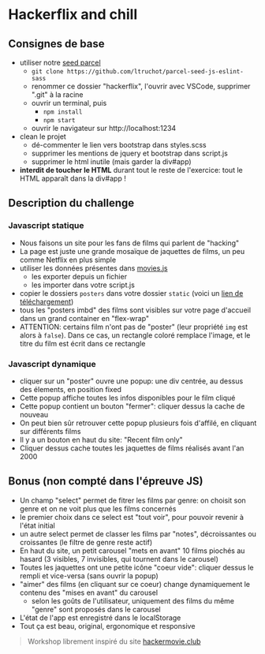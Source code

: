 # Hackerflix and chill
## Consignes de base
- utiliser notre [seed parcel](https://github.com/ltruchot/parcel-seed-js-eslint-sass) 
  - `git clone https://github.com/ltruchot/parcel-seed-js-eslint-sass`
  - renommer ce dossier "hackerflix", l'ouvrir avec VSCode, supprimer ".git" à la racine
  - ouvrir un terminal, puis
    - `npm install`
    - `npm start`
  - ouvrir le navigateur sur http://localhost:1234 
- clean le projet
  - dé-commenter le lien vers bootstrap dans styles.scss
  - supprimer les mentions de jquery et bootstrap dans script.js
  - supprimer le html inutile (mais garder la div#app)
- **interdit de toucher le HTML** durant tout le reste de l'exercice: tout le HTML apparaît dans la div#app !
  
## Description du challenge

### Javascript statique
- Nous faisons un site pour les fans de films qui parlent de "hacking"
- La page est juste une grande mosaïque de jaquettes de films, un peu comme Netflix en plus simple
- utiliser les données présentes dans [movies.js](https://github.com/ltruchot/es3-to-esnext-challenges/blob/master/007-hackerflix/movies.js)
  - les exporter depuis un fichier
  - les importer dans votre script.js
- copier le dossiers `posters` dans votre dossier `static` (voici un [lien de téléchargement](https://github.com/ltruchot/es3-to-esnext-challenges/tree/master/007-hackerflix/posters.zip))
- tous les "posters imbd" des films sont visibles sur votre page d'accueil dans un grand container en "flex-wrap"
- ATTENTION: certains film n'ont pas de "poster" (leur propriété `img` est alors à `false`). Dans ce cas, un rectangle coloré remplace l'image, et le titre du film est écrit dans ce rectangle

### Javascript dynamique
- cliquer sur un "poster" ouvre une popup: une div centrée, au dessus des élements, en position fixed
- Cette popup affiche toutes les infos disponibles pour le film cliqué
- Cette popup contient un bouton "fermer": cliquer dessus la cache de nouveau
- On peut bien sûr retrouver cette popup plusieurs fois d'affilé, en cliquant sur différents films
- Il y a un bouton en haut du site: "Recent film only"
- Cliquer dessus cache toutes les jaquettes de films réalisés avant l'an 2000

## Bonus (non compté dans l'épreuve JS)
- Un champ "select" permet de fitrer les films par genre: on choisit son genre et on ne voit plus que les films concernés
- le premier choix dans ce select est "tout voir", pour pouvoir revenir à l'état initial
- un autre select permet de classer les films par "notes", décroissantes ou croissantes (le filtre de genre reste actif)
- En haut du site, un petit carousel "mets en avant" 10 films piochés au hasard (3 visibles, 7 invisibles, qui tournent dans le carousel)
- Toutes les jaquettes ont une petite icône "coeur vide": cliquer dessus le rempli et vice-versa (sans ouvrir la popup)
- "aimer" des films (en cliquant sur ce coeur) change dynamiquement le contenu des "mises en avant" du carousel
  - selon les goûts de l'utilisateur, uniquement des films du même "genre" sont proposés dans le carousel
- L'état de l'app est enregistré dans le localStorage
- Tout ça est beau, original, ergonomique et responsive

> Workshop librement inspiré du site [hackermovie.club](https://hackermovie.club/)
